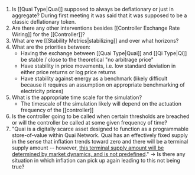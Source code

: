 1. Is [[Quai Type|Quai]] supposed to always be deflationary or just in aggregate? During first meeting it was said that it was supposed to be a classic deflationary token.
2. Are there any other interventions besides [[Controller Exchange Rate Wiring]] for the [[Controller]]?
3. What are we [[Stability Metrics|stabilizing]] and over what horizons?
4. What are the priorities between:
	- Having the exchange between [[Quai Type|Quai]] and [[Qi Type|Qi]] be stable / close to the theoretical "no arbitrage price"
	- Have stability in price movements, i.e. low standard deviation in either price returns or log price returns
	- Have stability against energy as a benchmark (likely difficult because it requires an assumption on appropriate benchmarking of electricity prices)
5. What is the appropriate time scale for the simulation?
	- The timescale of the simulation likely will depend on the actuation frequency of the [[controller]]
6. Is the controller going to be called when certain thresholds are breached or will the controller be called at some given frequency of time?
7. "Quai is a digitally scarce asset designed to function as a programmable store-of-value within Quai Network. Quai has an effectively fixed supply in the sense that inflation trends toward zero and there will be a terminal supply amount -- however, [this terminal supply amount will be determined by market dynamics, and is not predefined](https://qu.ai/docs/learn/tokenomics/token-dynamics/supply-growth/)." -> Is there any situation in which inflation can pick up again leading to this not being true?